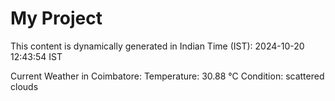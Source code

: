 # My Project

This content is dynamically generated in Indian Time (IST): 2024-10-20 12:43:54 IST


Current Weather in Coimbatore:
Temperature: 30.88 °C
Condition: scattered clouds
